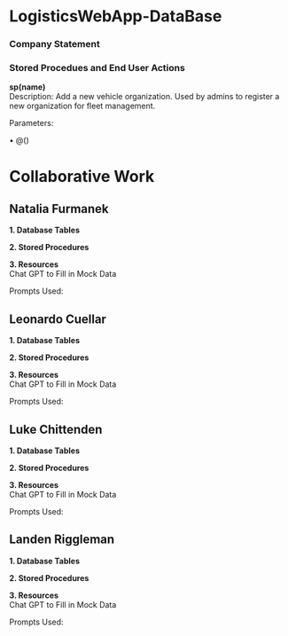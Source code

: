 # LogisticsWebApp-DataBase
### Company Statement

### Stored Procedues and End User Actions
<strong> sp(name) </strong>
<br> Description: Add a new vehicle organization. Used by admins to register a new organization for fleet management. </br>
<p> Parameters: </p>
•	@()  



# Collaborative Work
## Natalia Furmanek 
<strong>1. Database Tables </strong>

<strong>2. Stored Procedures </strong>

<strong>3. Resources </strong>
<br> Chat GPT to Fill in Mock Data </br>
<p> Prompts Used: </p>

## Leonardo Cuellar
<strong>1. Database Tables </strong>

<strong>2. Stored Procedures </strong>

<strong>3. Resources </strong>
<br> Chat GPT to Fill in Mock Data </br>
<p> Prompts Used: </p>

## Luke Chittenden
<strong>1. Database Tables </strong>

<strong>2. Stored Procedures </strong>

<strong>3. Resources </strong>
<br> Chat GPT to Fill in Mock Data </br>
<p> Prompts Used: </p>

## Landen Riggleman
<strong>1. Database Tables </strong>

<strong>2. Stored Procedures </strong>

<strong>3. Resources </strong>
<br> Chat GPT to Fill in Mock Data </br>
<p> Prompts Used: </p>
